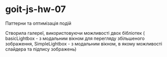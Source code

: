 # goit-js-hw-07
Паттерни та оптимізація подій


Створила галереї, використовуючи можливості двох бібліотек ( basicLightbox - з модальним вікном для перегляду збільшеного зображення, SimpleLightbox - з модальним вікном, в якому можливості слайдера та підпису зображень)
